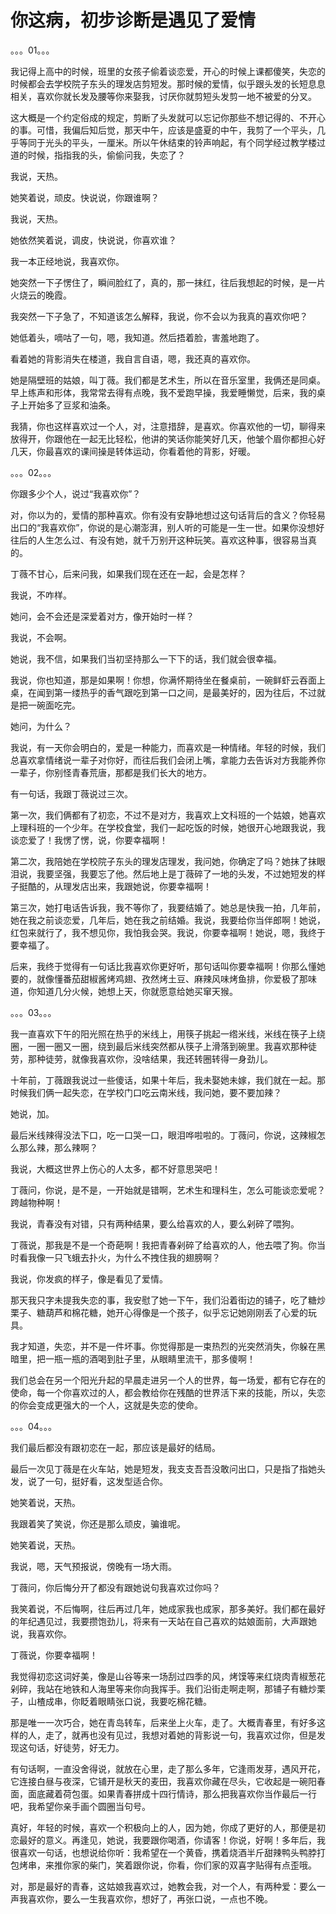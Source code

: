 # 你这病，初步诊断是遇见了爱情

。。。01。。。 

我记得上高中的时候，班里的女孩子偷着谈恋爱，开心的时候上课都傻笑，失恋的时候都会去学校院子东头的理发店剪短发。那时候的爱情，似乎跟头发的长短息息相关，喜欢你就长发及腰等你来娶我，讨厌你就剪短头发剪一地不被爱的分叉。 

这大概是一个约定俗成的规定，剪断了头发就可以忘记你那些不想记得的、不开心的事。可惜，我偏后知后觉，那天中午，应该是盛夏的中午，我剪了一个平头，几乎等同于光头的平头，一厘米。所以午休结束的铃声响起，有个同学经过教学楼过道的时候，指指我的头，偷偷问我，失恋了？ 

我说，天热。 

她笑着说，顽皮。快说说，你跟谁啊？ 

我说，天热。 

她依然笑着说，调皮，快说说，你喜欢谁？ 

我一本正经地说，我喜欢你。 

她突然一下子愣住了，瞬间脸红了，真的，那一抹红，往后我想起的时候，是一片火烧云的晚霞。 

我突然一下子急了，不知道该怎么解释，我说，你不会以为我真的喜欢你吧？ 

她低着头，嘀咕了一句，嗯，我知道。然后捂着脸，害羞地跑了。 

看着她的背影消失在楼道，我自言自语，嗯，我还真的喜欢你。 

她是隔壁班的姑娘，叫丁薇。我们都是艺术生，所以在音乐室里，我俩还是同桌。早上练声和形体，我常常去得有点晚，我不爱跑早操，我爱睡懒觉，后来，我的桌子上开始多了豆浆和油条。 

我猜，你也这样喜欢过一个人，对，注意措辞，是喜欢。你喜欢他的一切，聊得来放得开，你跟他在一起无比轻松，他讲的笑话你能笑好几天，他皱个眉你都担心好几天，你最喜欢的课间操是转体运动，你看着他的背影，好暖。 

。。。02。。。 

你跟多少个人，说过“我喜欢你”？ 

对，你以为的，爱情的那种喜欢。你有没有安静地想过这句话背后的含义？你轻易出口的“我喜欢你”，你说的是心潮澎湃，别人听的可能是一生一世。如果你没想好往后的人生怎么过、有没有她，就千万别开这种玩笑。喜欢这种事，很容易当真的。 

丁薇不甘心，后来问我，如果我们现在还在一起，会是怎样？ 

我说，不咋样。 

她问，会不会还是深爱着对方，像开始时一样？ 

我说，不会啊。 

她说，我不信，如果我们当初坚持那么一下下的话，我们就会很幸福。 

我说，你也知道，那是如果啊！你想，你满怀期待坐在餐桌前，一碗鲜虾云吞面上桌，在闻到第一缕热乎的香气跟吃到第一口之间，是最美好的，因为往后，不过就是把一碗面吃完。 

她问，为什么？ 

我说，有一天你会明白的，爱是一种能力，而喜欢是一种情绪。年轻的时候，我们总喜欢拿情绪说一辈子对你好，而往后我们会闭上嘴，拿能力去告诉对方我能养你一辈子，你别怪青春荒唐，那都是我们长大的地方。 

有一句话，我跟丁薇说过三次。 

第一次，我们俩都有了初恋，不过不是对方，我喜欢上文科班的一个姑娘，她喜欢上理科班的一个少年。在学校食堂，我们一起吃饭的时候，她很开心地跟我说，我谈恋爱了！我愣了愣，说，你要幸福啊！ 

第二次，我陪她在学校院子东头的理发店理发，我问她，你确定了吗？她抹了抹眼泪说，我要坚强，我要忘了他。然后地上是丁薇碎了一地的头发，不过她短发的样子挺酷的，从理发店出来，我跟她说，你要幸福啊！ 

第三次，她打电话告诉我，我不等你了，我要结婚了。她总是快我一拍，几年前，她在我之前谈恋爱，几年后，她在我之前结婚。我说，我要给你当伴郎啊！她说，红包来就行了，我不想见你，我怕我会哭。我说，你要幸福啊！她说，嗯，我终于要幸福了。 

后来，我终于觉得有一句话比我喜欢你更好听，那句话叫你要幸福啊！你那么懂她要的，就像懂番茄甜椒酱烤鸡翅、孜然烤土豆、麻辣风味烤鱼排，你爱极了那味道，你知道几分火候，她想上天，你就愿意给她买窜天猴。 

。。。03。。。 

我一直喜欢下午的阳光照在热乎的米线上，用筷子挑起一绺米线，米线在筷子上绕圈，一圈一圈又一圈，绕到最后米线突然都从筷子上滑落到碗里。我喜欢那种徒劳，那种徒劳，就像我喜欢你，没啥结果，我还转圈转得一身劲儿。 

十年前，丁薇跟我说过一些傻话，如果十年后，我未娶她未嫁，我们就在一起。那时候我们俩一起失恋，在学校门口吃云南米线，我问她，要不要加辣？ 

她说，加。 

最后米线辣得没法下口，吃一口哭一口，眼泪哗啦啦的。丁薇问，你说，这辣椒怎么那么辣，那么辣啊？ 

我说，大概这世界上伤心的人太多，都不好意思哭吧！ 

丁薇问，你说，是不是，一开始就是错啊，艺术生和理科生，怎么可能谈恋爱呢？跨越物种啊！ 

我说，青春没有对错，只有两种结果，要么给喜欢的人，要么剁碎了喂狗。 

丁薇说，那我是不是一个奇葩啊！我把青春剁碎了给喜欢的人，他去喂了狗。你当时看我像一只飞蛾去扑火，为什么不拽住我的翅膀啊？ 

我说，你发疯的样子，像是看见了爱情。 

那天我只字未提我失恋的事，我安慰了她一下午，我们沿着街边的铺子，吃了糖炒栗子、糖葫芦和棉花糖，她开心得像是一个孩子，似乎忘记她刚刚丢了心爱的玩具。 

我才知道，失恋，并不是一件坏事。你觉得那是一束热烈的光突然消失，你躲在黑暗里，把一瓶一瓶的酒喝到肚子里，从眼睛里流干，那多傻啊！ 

我们总会在另一个阳光升起的早晨走进另一个人的世界，每一场爱，都有它存在的使命，每一个你喜欢过的人，都会教给你在残酷的世界活下来的技能，所以，失恋的你会变成更强大的一个人，这就是失恋的使命。 

。。。04。。。 

我们最后都没有跟初恋在一起，那应该是最好的结局。 

最后一次见丁薇是在火车站，她是短发，我支支吾吾没敢问出口，只是指了指她头发，说了一句，挺好看，这发型适合你。 

她笑着说，天热。 

我跟着笑了笑说，你还是那么顽皮，骗谁呢。 

她笑着说，天热。 

我说，嗯，天气预报说，傍晚有一场大雨。 

丁薇问，你后悔分开了都没有跟她说句我喜欢过你吗？ 

我笑着说，不后悔啊，往后再过几年，她成家我也成家，那多美好。我们都在最好的年纪遇见过，我要攒饱劲儿，将来有一天站在自己喜欢的姑娘面前，大声跟她说，我喜欢你。 

丁薇说，你要幸福啊！ 

我觉得初恋这词好美，像是山谷等来一场刮过四季的风，烤馍等来红烧肉青椒葱花剁碎，我站在地铁和人海里等来你向我挥手。我们沿街走啊走啊，那铺子有糖炒栗子，山楂成串，你眨着眼睛张口说，我要吃棉花糖。 

那是唯一一次巧合，她在青岛转车，后来坐上火车，走了。大概青春里，有好多这样的人，走了，就再也没有见过，我想对着她的背影说一句，我喜欢过你，但是发现这句话，好徒劳，好无力。 

有句话啊，一直没舍得说，就放在心里，走了那么多年，它逢雨发芽，遇风开花，它连接白昼与夜深，它铺开是秋天的麦田，我喜欢你藏在尽头，它收起是一碗阳春面，面底藏着荷包蛋。如果青春拼成十四行情诗，那么把我喜欢你当作最后一行吧，我希望你亲手画个圆圈当句号。 

真好，年轻的时候，喜欢一个积极向上的人，因为她，你成了更好的人，那便是初恋最好的意义。再逢见，她说，我要跟你喝酒，你请客！你说，好啊！多年后，我很喜欢一句话，也想说给你听：我希望在一个黄昏，携着烧酒半斤甜辣鸭头鸭脖打包烤串，来推你家的柴门，笑着跟你说，你看，你们家的双喜字贴得有点歪哦。 

对，那是最好的青春，这姑娘我喜欢过，她教会我，对一个人，有两种爱：要么一声我喜欢你，要么一生我喜欢你，想好了，再张口说，一点也不晚。